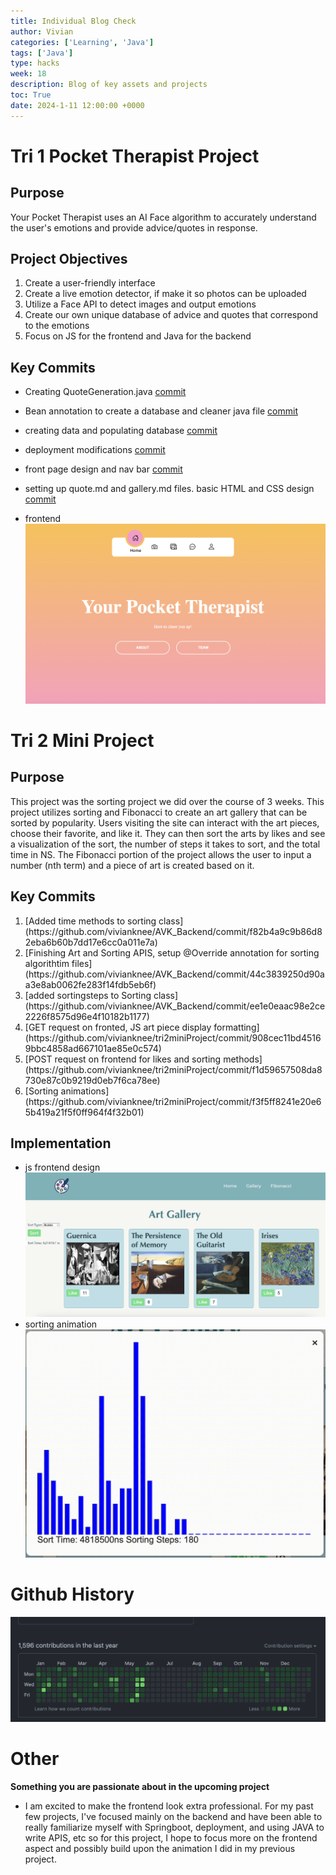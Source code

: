 ```yaml
---
title: Individual Blog Check
author: Vivian
categories: ['Learning', 'Java']
tags: ['Java']
type: hacks
week: 18
description: Blog of key assets and projects 
toc: True
date: 2024-1-11 12:00:00 +0000
---
```


# Tri 1 Pocket Therapist Project
## Purpose
Your Pocket Therapist uses an AI Face algorithm to accurately understand the user's emotions and provide advice/quotes in response.

## Project Objectives
1. Create a user-friendly interface
2. Create a live emotion detector, if make it so photos can be uploaded
3. Utilize a Face API to detect images and output emotions
4. Create our own unique database of advice and quotes that correspond to the emotions
5. Focus on JS for the frontend and Java for the backend

## Key Commits
- Creating QuoteGeneration.java [commit](https://github.com/vivianknee/PT_Backend/commit/325638045a69756b6baa685da06d20727d192fbc)
- Bean annotation to create a database and cleaner java file [commit](https://github.com/vivianknee/PT_Backend/commit/d32b823543e7241d7a4b7027f5428f3fa4ed948c)
- creating data and populating database [commit](https://github.com/vivianknee/PT_Backend/commit/dbaef665fc2c73f5e20d06ca3bdf6227b4661a76)
- deployment modifications [commit](https://github.com/vivianknee/PT_Backend/commit/64084228cbd4234f3f26e134ac2e2c16b341695c)
- front page design and nav bar [commit](https://github.com/vivianknee/PocketTherapist/commit/62c5492a3fc62bc629ad4b9676ff4642b3891e5b)
- setting up quote.md and gallery.md files. basic HTML and CSS design [commit](https://github.com/vivianknee/PocketTherapist/commit/e641ee96129b60bf0c34e57bd1c4905849f2d094)

- frontend
![tri1frontend](/assets/img/tri1frontend.png)


# Tri 2 Mini Project 

## Purpose
This project was the sorting project we did over the course of 3 weeks. This project utilizes sorting and Fibonacci to create an art gallery that can be sorted by popularity. Users visiting the site can interact with the art pieces, choose their favorite, and like it. They can then sort the arts by likes and see a visualization of the sort, the number of steps it takes to sort, and the total time in NS. The Fibonacci portion of the project allows the user to input a number (nth term) and a piece of art is created based on it.

## Key Commits
<ol><li>[Added time methods to sorting class](https://github.com/vivianknee/AVK_Backend/commit/f82b4a9c9b86d82eba6b60b7dd17e6cc0a011e7a)</li><li>[Finishing Art and Sorting APIS, setup @Override annotation for sorting algorithtim files](https://github.com/vivianknee/AVK_Backend/commit/44c3839250d90aa3e8ab0062fe283f14fdb5eb6f)</li><li>[added sortingsteps to Sorting class](https://github.com/vivianknee/AVK_Backend/commit/ee1e0eaac98e2ce2226f8575d96e4f10182b1177)</li><li>[GET request on fronted, JS art piece display formatting](https://github.com/vivianknee/tri2miniProject/commit/908cec11bd45169bbc4858ad667101ae85e0c574)</li><li>[POST request on frontend for likes and sorting methods](https://github.com/vivianknee/tri2miniProject/commit/f1d59657508da8730e87c0b9219d0eb7f6ca78ee)</li><li>[Sorting animations](https://github.com/vivianknee/tri2miniProject/commit/f3f5ff8241e20e65b419a21f5f0ff964f4f32b01)</li></ol>

## Implementation
- js frontend design
![frontend](/assets/img/frontend.png)
- sorting animation
![sorting](/assets/img/sorting.gif)

# Github History
![githubcommits](/assets/img/githubcommits.png)

# Other
**Something you are passionate about in the upcoming project**
- I am excited to make the frontend look extra professional. For my past few projects, I've focused mainly on the backend and have been able to really familiarize myself with Springboot, deployment, and using JAVA to write APIS, etc so for this project, I hope to focus more on the frontend aspect and possibly build upon the animation I did in my previous project. 




